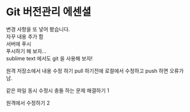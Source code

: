 # Git 버전관리 에센셜

변경 사항을 또 넣어 봤습니다.  
자꾸 내용 추가 함  
서버에 푸시  
푸시하기 해 보자...   
sublime text 에서도 git 을 사용해 보자!

원격 저장소에서 내용 수정 하기
pull 하기전에 로컬에서 수정하고 push 하면 오류가 남.

같은 파일 동시 수정시 충돌 하는 문제 해결하기 1

원격에서 수정하기 2
